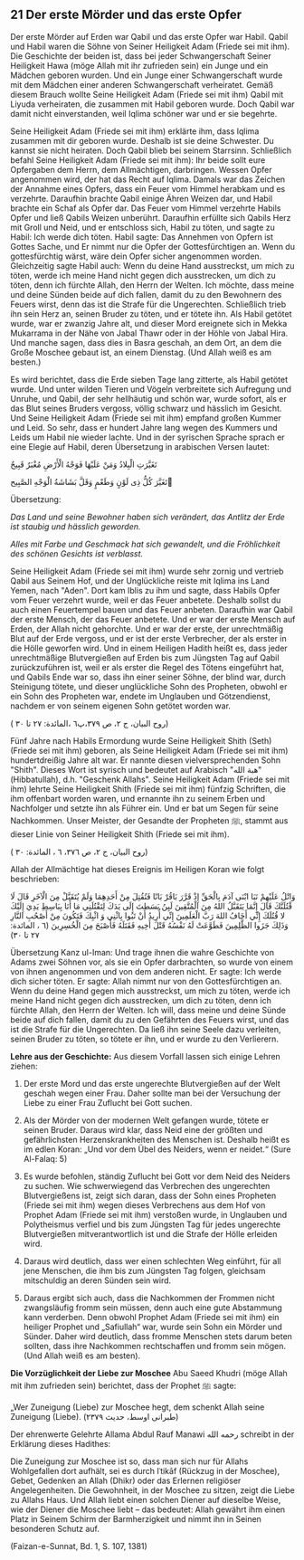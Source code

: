 ## 21 Der erste Mörder und das erste Opfer

Der erste Mörder auf Erden war Qabil und das erste Opfer war Habil. Qabil und Habil waren die Söhne von Seiner Heiligkeit Adam (Friede sei mit ihm). Die Geschichte der beiden ist, dass bei jeder Schwangerschaft Seiner Heiligkeit Hawa (möge Allah mit ihr zufrieden sein) ein Junge und ein Mädchen geboren wurden. Und ein Junge einer Schwangerschaft wurde mit dem Mädchen einer anderen Schwangerschaft verheiratet. Gemäß diesem Brauch wollte Seine Heiligkeit Adam (Friede sei mit ihm) Qabil mit Liyuda verheiraten, die zusammen mit Habil geboren wurde. Doch Qabil war damit nicht einverstanden, weil Iqlima schöner war und er sie begehrte.


Seine Heiligkeit Adam (Friede sei mit ihm) erklärte ihm, dass Iqlima zusammen mit dir geboren wurde. Deshalb ist sie deine Schwester. Du kannst sie nicht heiraten. Doch Qabil blieb bei seinem Starrsinn. Schließlich befahl Seine Heiligkeit Adam (Friede sei mit ihm): Ihr beide sollt eure Opfergaben dem Herrn, dem Allmächtigen, darbringen. Wessen Opfer angenommen wird, der hat das Recht auf Iqlima. Damals war das Zeichen der Annahme eines Opfers, dass ein Feuer vom Himmel herabkam und es verzehrte. Daraufhin brachte Qabil einige Ähren Weizen dar, und Habil brachte ein Schaf als Opfer dar. Das Feuer vom Himmel verzehrte Habils Opfer und ließ Qabils Weizen unberührt. Daraufhin erfüllte sich Qabils Herz mit Groll und Neid, und er entschloss sich, Habil zu töten, und sagte zu Habil: Ich werde dich töten. Habil sagte: Das Annehmen von Opfern ist Gottes Sache, und Er nimmt nur die Opfer der Gottesfürchtigen an. Wenn du gottesfürchtig wärst, wäre dein Opfer sicher angenommen worden. Gleichzeitig sagte Habil auch: Wenn du deine Hand ausstreckst, um mich zu töten, werde ich meine Hand nicht gegen dich ausstrecken, um dich zu töten, denn ich fürchte Allah, den Herrn der Welten. Ich möchte, dass meine und deine Sünden beide auf dich fallen, damit du zu den Bewohnern des Feuers wirst, denn das ist die Strafe für die Ungerechten. Schließlich trieb ihn sein Herz an, seinen Bruder zu töten, und er tötete ihn. Als Habil getötet wurde, war er zwanzig Jahre alt, und dieser Mord ereignete sich in Mekka Mukarrama in der Nähe von Jabal Thawr oder in der Höhle von Jabal Hira. Und manche sagen, dass dies in Basra geschah, an dem Ort, an dem die Große Moschee gebaut ist, an einem Dienstag. (Und Allah weiß es am besten.)


Es wird berichtet, dass die Erde sieben Tage lang zitterte, als Habil getötet wurde. Und unter wilden Tieren und Vögeln verbreitete sich Aufregung und Unruhe, und Qabil, der sehr hellhäutig und schön war, wurde sofort, als er das Blut seines Bruders vergoss, völlig schwarz und hässlich im Gesicht. Und Seine Heiligkeit Adam (Friede sei mit ihm) empfand großen Kummer und Leid. So sehr, dass er hundert Jahre lang wegen des Kummers und Leids um Habil nie wieder lachte. Und in der syrischen Sprache sprach er eine Elegie auf Habil, deren Übersetzung in arabischen Versen lautet:

تَغَيَّرَتِ الْبِلادُ وَمَنْ عَلَيْهَا فَوَجْهُ الْأَرْضِ مُغْبَرٌ قَبِيحٌ

تَغَيَّرَ كُلُّ ذِى لَوْنٍ وَطَعْمٍ وَقَلَّ بَشَاشَةُ الْوَجْهِ الصَّبِيح
ُ

Übersetzung:

_Das Land und seine Bewohner haben sich verändert, das Antlitz der Erde ist staubig und hässlich geworden._

_Alles mit Farbe und Geschmack hat sich gewandelt, und die Fröhlichkeit des schönen Gesichts ist verblasst._


Seine Heiligkeit Adam (Friede sei mit ihm) wurde sehr zornig und vertrieb Qabil aus Seinem Hof, und der Unglückliche reiste mit Iqlima ins Land Yemen, nach "Aden". Dort kam Iblis zu ihm und sagte, dass Habils Opfer vom Feuer verzehrt wurde, weil er das Feuer anbetete. Deshalb sollst du auch einen Feuertempel bauen und das Feuer anbeten. Daraufhin war Qabil der erste Mensch, der das Feuer anbetete. Und er war der erste Mensch auf Erden, der Allah nicht gehorchte. Und er war der erste, der unrechtmäßig Blut auf der Erde vergoss, und er ist der erste Verbrecher, der als erster in die Hölle geworfen wird. Und in einem Heiligen Hadith heißt es, dass jeder unrechtmäßige Blutvergießen auf Erden bis zum Jüngsten Tag auf Qabil zurückzuführen ist, weil er als erster die Regel des Tötens eingeführt hat, und Qabils Ende war so, dass ihn einer seiner Söhne, der blind war, durch Steinigung tötete, und dieser unglückliche Sohn des Propheten, obwohl er ein Sohn des Propheten war, endete im Unglauben und Götzendienst, nachdem er von seinem eigenen Sohn getötet worden war.


( روح البیان، ج ۲، ص ۳۷۹،پ٦ ،المائدة: ٢٧ تا ٣٠)


Fünf Jahre nach Habils Ermordung wurde Seine Heiligkeit Shith (Seth) (Friede sei mit ihm) geboren, als Seine Heiligkeit Adam (Friede sei mit ihm) hundertdreißig Jahre alt war. Er nannte diesen vielversprechenden Sohn "Shith". Dieses Wort ist syrisch und bedeutet auf Arabisch "هبة الله" (Hibbatullah), d.h. "Geschenk Allahs". Seine Heiligkeit Adam (Friede sei mit ihm) lehrte Seine Heiligkeit Shith (Friede sei mit ihm) fünfzig Schriften, die ihm offenbart worden waren, und ernannte ihn zu seinem Erben und Nachfolger und setzte ihn als Führer ein. Und er bat um Segen für seine Nachkommen. Unser Meister, der Gesandte der Propheten ﷺ, stammt aus dieser Linie von Seiner Heiligkeit Shith (Friede sei mit ihm).

( روح البیان، ج ۲، ص ٣٧٦، ٦ ، المائدة: ٣٠)


Allah der Allmächtige hat dieses Ereignis im Heiligen Koran wie folgt beschrieben:

وَاتْلُ عَلَيْهِمْ نَبَا ابْنَى آدَمَ بِالْحَقِّ إِذْ قَرَّرَ بَاقُرْ بَانًا فَتُقُتِلَ مِنْ أَحَدِهِمَا وَلَمْ يُتَقَبَّلْ مِنَ الْآخَرِ قَالَ لَا قْتُلَنَّكَ قَالَ إِنَّمَا يَتَقَبَّلُ اللهُ مِنَ الْمُتَّقِينَ لَبِنُ بَسَطتَ إِلَى يَدَكَ لِتَقْتُلَنِي مَا أَنَا بِبَاسِطِ يَدِيَ إِلَيْكَ لا قُتُلَكَ إِنِّي أَخَافُ اللهَ رَبَّ الْعَلَمِينَ إِنِّي أُرِيدُ أَنْ تَبُوا بِاثْنِي وَ اثْبِكَ فَتَكُونَ مِنْ أَصْحُبِ النَّارِ وَذَلِكَ جَزَوا الظَّلِمِينَ فَطَوَّعَتْ لَهُ نَفْسُهُ قَتْلَ أَخِيهِ فَقَتَلَهُ فَأَصْبَحَ مِنَ الْخُسِرِينَ (٦ ، المائدة: ٢٧ تا ٣٠)

Übersetzung Kanz ul-Iman: Und trage ihnen die wahre Geschichte von Adams zwei Söhnen vor, als sie ein Opfer darbrachten, so wurde von einem von ihnen angenommen und von dem anderen nicht. Er sagte: Ich werde dich sicher töten. Er sagte: Allah nimmt nur von den Gottesfürchtigen an. Wenn du deine Hand gegen mich ausstreckst, um mich zu töten, werde ich meine Hand nicht gegen dich ausstrecken, um dich zu töten, denn ich fürchte Allah, den Herrn der Welten. Ich will, dass meine und deine Sünde beide auf dich fallen, damit du zu den Gefährten des Feuers wirst, und das ist die Strafe für die Ungerechten. Da ließ ihn seine Seele dazu verleiten, seinen Bruder zu töten, so tötete er ihn, und er wurde zu den Verlierern.


**Lehre aus der Geschichte:** Aus diesem Vorfall lassen sich einige Lehren ziehen:


1. Der erste Mord und das erste ungerechte Blutvergießen auf der Welt geschah wegen einer Frau. Daher sollte man bei der Versuchung der Liebe zu einer Frau Zuflucht bei Gott suchen.

2. Als der Mörder von der modernen Welt gefangen wurde, tötete er seinen Bruder. Daraus wird klar, dass Neid eine der größten und gefährlichsten Herzenskrankheiten des Menschen ist. Deshalb heißt es im edlen Koran: „Und vor dem Übel des Neiders, wenn er neidet.“ (Sure Al-Falaq: 5)
3. Es wurde befohlen, ständig Zuflucht bei Gott vor dem Neid des Neiders zu suchen. Wie schwerwiegend das Verbrechen des ungerechten Blutvergießens ist, zeigt sich daran, dass der Sohn eines Propheten (Friede sei mit ihm) wegen dieses Verbrechens aus dem Hof von Prophet Adam (Friede sei mit ihm) verstoßen wurde, in Unglauben und Polytheismus verfiel und bis zum Jüngsten Tag für jedes ungerechte Blutvergießen mitverantwortlich ist und die Strafe der Hölle erleiden wird.
 
4. Daraus wird deutlich, dass wer einen schlechten Weg einführt, für all jene Menschen, die ihm bis zum Jüngsten Tag folgen, gleichsam mitschuldig an deren Sünden sein wird.
5. Daraus ergibt sich auch, dass die Nachkommen der Frommen nicht zwangsläufig fromm sein müssen, denn auch eine gute Abstammung kann verderben. Denn obwohl Prophet Adam (Friede sei mit ihm) ein heiliger Prophet und „Safiullah“ war, wurde sein Sohn ein Mörder und Sünder. Daher wird deutlich, dass fromme Menschen stets darum beten sollten, dass ihre Nachkommen rechtschaffen und fromm sein mögen. (Und Allah weiß es am besten).


**Die Vorzüglichkeit der Liebe zur Moschee**
Abu Saeed Khudri (möge Allah mit ihm zufrieden sein) berichtet, dass der Prophet ﷺ sagte:

„Wer Zuneigung (Liebe) zur Moschee hegt, dem schenkt Allah seine Zuneigung (Liebe).
(طبرانی اوسط، حدیث ۲۳۷۹)

Der ehrenwerte Gelehrte Allama Abdul Rauf Manawi رحمه الله schreibt in der Erklärung dieses Hadithes:

Die Zuneigung zur Moschee ist so, dass man sich nur für Allahs Wohlgefallen dort aufhält, sei es durch Iʿtikāf (Rückzug in der Moschee), Gebet, Gedenken an Allah (Dhikr) oder das Erlernen religiöser Angelegenheiten. Die Gewohnheit, in der Moschee zu sitzen, zeigt die Liebe zu Allahs Haus.
Und Allah liebt einen solchen Diener auf dieselbe Weise, wie der Diener die Moschee liebt – das bedeutet: Allah gewährt ihm einen Platz in Seinem Schirm der Barmherzigkeit und nimmt ihn in Seinen besonderen Schutz auf.

(Faizan-e-Sunnat, Bd. 1, S. 107, 1381)
